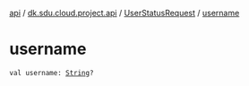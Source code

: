 [api](../../index.md) / [dk.sdu.cloud.project.api](../index.md) / [UserStatusRequest](index.md) / [username](./username.md)

# username

`val username: `[`String`](https://kotlinlang.org/api/latest/jvm/stdlib/kotlin/-string/index.html)`?`